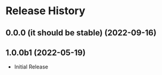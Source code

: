 # Release History

## 0.0.0 (it should be stable) (2022-09-16)



## 1.0.0b1 (2022-05-19)

* Initial Release
